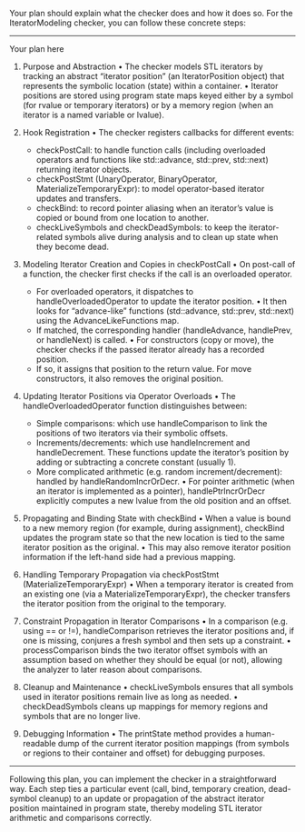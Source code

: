 Your plan should explain what the checker does and how it does so. For the IteratorModeling checker, you can follow these concrete steps:

-------------------------------------------------
Your plan here

1. Purpose and Abstraction
   • The checker models STL iterators by tracking an abstract “iterator position” (an IteratorPosition object) that represents the symbolic location (state) within a container.
   • Iterator positions are stored using program state maps keyed either by a symbol (for rvalue or temporary iterators) or by a memory region (when an iterator is a named variable or lvalue).

2. Hook Registration
   • The checker registers callbacks for different events:
     - checkPostCall: to handle function calls (including overloaded operators and functions like std::advance, std::prev, std::next) returning iterator objects.
     - checkPostStmt (UnaryOperator, BinaryOperator, MaterializeTemporaryExpr): to model operator-based iterator updates and transfers.
     - checkBind: to record pointer aliasing when an iterator’s value is copied or bound from one location to another.
     - checkLiveSymbols and checkDeadSymbols: to keep the iterator-related symbols alive during analysis and to clean up state when they become dead.

3. Modeling Iterator Creation and Copies in checkPostCall
   • On post-call of a function, the checker first checks if the call is an overloaded operator.
     - For overloaded operators, it dispatches to handleOverloadedOperator to update the iterator position.
   • It then looks for “advance-like” functions (std::advance, std::prev, std::next) using the AdvanceLikeFunctions map.
     - If matched, the corresponding handler (handleAdvance, handlePrev, or handleNext) is called.
   • For constructors (copy or move), the checker checks if the passed iterator already has a recorded position.
     - If so, it assigns that position to the return value. For move constructors, it also removes the original position.

4. Updating Iterator Positions via Operator Overloads
   • The handleOverloadedOperator function distinguishes between:
     - Simple comparisons: which use handleComparison to link the positions of two iterators via their symbolic offsets.
     - Increments/decrements: which use handleIncrement and handleDecrement. These functions update the iterator’s position by adding or subtracting a concrete constant (usually 1).
     - More complicated arithmetic (e.g. random increment/decrement): handled by handleRandomIncrOrDecr.
   • For pointer arithmetic (when an iterator is implemented as a pointer), handlePtrIncrOrDecr explicitly computes a new lvalue from the old position and an offset.

5. Propagating and Binding State with checkBind
   • When a value is bound to a new memory region (for example, during assignment), checkBind updates the program state so that the new location is tied to the same iterator position as the original.
   • This may also remove iterator position information if the left-hand side had a previous mapping.

6. Handling Temporary Propagation via checkPostStmt (MaterializeTemporaryExpr)
   • When a temporary iterator is created from an existing one (via a MaterializeTemporaryExpr), the checker transfers the iterator position from the original to the temporary.

7. Constraint Propagation in Iterator Comparisons
   • In a comparison (e.g. using == or !=), handleComparison retrieves the iterator positions and, if one is missing, conjures a fresh symbol and then sets up a constraint.
   • processComparison binds the two iterator offset symbols with an assumption based on whether they should be equal (or not), allowing the analyzer to later reason about comparisons.

8. Cleanup and Maintenance
   • checkLiveSymbols ensures that all symbols used in iterator positions remain live as long as needed.
   • checkDeadSymbols cleans up mappings for memory regions and symbols that are no longer live.

9. Debugging Information
   • The printState method provides a human-readable dump of the current iterator position mappings (from symbols or regions to their container and offset) for debugging purposes.

-------------------------------------------------
Following this plan, you can implement the checker in a straightforward way. Each step ties a particular event (call, bind, temporary creation, dead-symbol cleanup) to an update or propagation of the abstract iterator position maintained in program state, thereby modeling STL iterator arithmetic and comparisons correctly.